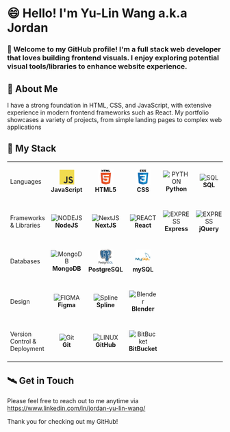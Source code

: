 <!--
**jordanwang199507/jordanwang199507** is a ✨ _special_ ✨ repository because its `README.md` (this file) appears on your GitHub profile.

Here are some ideas to get you started:

- 🔭 I’m currently working on ...
- 🌱 I’m currently learning ...
- 👯 I’m looking to collaborate on ...
- 🤔 I’m looking for help with ...
- 💬 Ask me about ...
- 📫 How to reach me: ...
- 😄 Pronouns: ...
- ⚡ Fun fact: ...
-->
<h1>😄 Hello! I'm Yu-Lin Wang a.k.a Jordan</h1>

### 🧋 Welcome to my GitHub profile! I'm a full stack web developer that loves building frontend visuals. I enjoy exploring potential visual tools/libraries to enhance website experience.

## 🌱 About Me 
I have a strong foundation in HTML, CSS, and JavaScript, with extensive experience in modern frontend frameworks such as React. My portfolio showcases a variety of projects, from simple landing pages to complex web applications

## 📘 My Stack
<table>  
  <tr>
    <td>Languages</td>
    <td align="center" height="88" width="88">
      <img
        src="https://raw.githubusercontent.com/devicons/devicon/master/icons/javascript/javascript-original.svg"
        width="35"
        height="35"
        alt="JAVASCRIPT"
      />
      <br /><strong>JavaScript</strong>
    </td>
    <td align="center" height="88" width="88">
      <img
        src="https://raw.githubusercontent.com/devicons/devicon/master/icons/html5/html5-original-wordmark.svg"
        width="35"
        height="35"
        alt="HTML"
      />
      <br /><strong>HTML5</strong>
    </td>
    <td align="center" height="88" width="88">
      <img
        src="https://raw.githubusercontent.com/devicons/devicon/master/icons/css3/css3-original-wordmark.svg"
        width="35"
        height="35"
        alt="CSS"
      />
      <br /><strong>CSS</strong>
    </td>
    <td align="center" height="88" width="88">
      <img
        src="https://cdn3.iconfinder.com/data/icons/logos-and-brands-adobe/512/267_Python-1024.png"
        width="35"
        height="35"
        alt="PYTHON"
      />
      <br /><strong>Python</strong>
    </td>
    <td align="center" height="88" width="88">
      <img
        src="https://cdn3.iconfinder.com/data/icons/file-extension-11/512/sql-file-extension-format-digital-512.png"
        width="35"
        height="35"
        alt="SQL"
      />
      <br /><strong>SQL</strong>
    </td>
    <td align="center" height="88" width="88">
      <img
        src="https://cdn-icons-png.flaticon.com/512/5968/5968282.png"
        width="35"
        height="35"
        alt="Java"
      />
      <br /><strong>Java</strong>
    </td>
    <td align="center" height="88" width="88">
      <img
        src="https://sass-lang.com/assets/img/logos/logo.svg"
        width="35"
        height="35"
        alt="SASS"
      />
      <br /><strong>Sass</strong>
    </td>
    <td align="center" height="88" width="88">
      <img
        src="https://upload.wikimedia.org/wikipedia/commons/thumb/d/d5/Tailwind_CSS_Logo.svg/512px-Tailwind_CSS_Logo.svg.png?20230715030042"
        width="35"
        height="35"
        alt="Tailwind"
      />
      <br /><strong>Tailwind</strong>
    </td>
        <td align="center" height="88" width="88">
      <img
        src="https://raw.githubusercontent.com/isocpp/logos/master/cpp_logo.png"
        width="35"
        height="35"
        alt="C++"
      />
      <br /><strong>C++</strong>
    </td>
  </tr>
  
  <tr>
    <td>Frameworks & Libraries</td>    
    <td align="center" height="88" width="88">
      <img
        src="https://cdn.freebiesupply.com/logos/large/2x/nodejs-icon-logo-png-transparent.png"
        width="35"
        height="35"
        alt="NODEJS"
      />
      <br /><strong>NodeJS</strong>
    </td>
    <td align="center" height="88" width="88">
      <img
        src="https://pbs.twimg.com/profile_images/1565710214019444737/if82cpbS_400x400.jpg"
        width="35"
        height="35"
        alt="NextJS"
      />
      <br /><strong>NextJS</strong>
    </td>
    <td align="center" height="88" width="88">
      <img
        src="https://cdn0.iconfinder.com/data/icons/logos-brands-in-colors/128/react_color-512.png"
        width="35"
        height="35"
        alt="REACT"
      />
      <br /><strong>React</strong>
    </td>
    <td align="center" height="88" width="88">
      <img
        src="https://jsurt.github.io/jacks-portfolio/images/color-express-icon%20(1).png"
        width="35"
        height="35"
        alt="EXPRESS"
      />
      <br /><strong>Express</strong>
    </td>
    <td align="center" height="88" width="88">
      <img
        src="https://cdn3.iconfinder.com/data/icons/popular-services-brands/512/jquery-512.png"
        width="35"
        height="35"
        alt="EXPRESS"
      />
      <br /><strong>jQuery</strong>
    </td>
    <td align="center" height="88" width="88">
      <img
        src="https://grails.org/images/grails.png"
        width="35"
        height="35"
        alt="Grails"
      />
      <br /><strong>Grails</strong>
    </td>
    <td align="center" height="88" width="88">
      <img
        src="https://getbootstrap.com/docs/5.3/assets/brand/bootstrap-logo-shadow.png"
        width="35"
        height="35"
        alt="EXPRESS"
      />
      <br /><strong>Bootstrap</strong>
    </td>
    
  <tr>
    <td>Databases</td>
      <td align="center" height="88" width="88">
        <img
          src="https://images.contentstack.io/v3/assets/blt7151619cb9560896/bltac81c4aa3529ee37/65fd965e8f4444482dc3a079/la1a2b2h67gwwqnvs-mdb-logos.svg"
          width="35"
          height="35"
          alt="MongoDB"
        />
        <br /><strong>MongoDB</strong>
      </td>
    <td align="center" height="88" width="88">
        <img
          src="https://raw.githubusercontent.com/devicons/devicon/master/icons/postgresql/postgresql-original-wordmark.svg"
          width="35"
          height="35"
          alt="POSTGRESQL"
        />
        <br /><strong>PostgreSQL</strong>
      </td>
      <td align="center" height="88" width="88">
        <img
          src="https://raw.githubusercontent.com/devicons/devicon/master/icons/mysql/mysql-original-wordmark.svg"
          width="35"
          height="35"
          alt="MYSQL"
        />
        <br /><strong>mySQL</strong>
      </td>
  </tr>
  <tr>
    <td>Design</td>
    <td align="center" height="88" min-width="88">
      <img
        src="https://cdn-icons-png.flaticon.com/512/5968/5968705.png"
        width="35"
        height="35"
        alt="FIGMA"
      />
      <br /><strong>Figma</strong>
    </td>
        <td align="center" height="88" min-width="88">
      <img
        src="https://yt3.googleusercontent.com/c8Cl0bqtAXpnh-2EloQQGiokLP2wr9o8rmF7CqUpZC7JGbd_JJW__kQL8EnGd8pFdspN79Jx2g=s900-c-k-c0x00ffffff-no-rj"
        width="35"
        height="35"
        alt="Spline"
      />
      <br /><strong>Spline</strong>
    </td>
        <td align="center" height="88" min-width="88">
      <img
        src="https://download.blender.org/branding/community/blender_community_badge_white.png"
        width="35"
        height="35"
        alt="Blender"
      />
      <br /><strong>Blender</strong>
    </td>
  </tr>
  
  <tr>
    <td>Version Control & Deployment</td>
    <td align="center" height="88" min-width="88">
      <img
        src="https://www.vectorlogo.zone/logos/git-scm/git-scm-icon.svg"
        width="35"
        height="35"
        alt="Git"
      />
      <br /><strong>Git</strong>
    </td>
    <td align="center" height="88" min-width="88">
      <img
        src="https://cdn4.iconfinder.com/data/icons/ionicons/512/icon-social-github-512.png"
        width="35"
        height="35"
        alt="LINUX"
      />
      <br /><strong>GitHub</strong>
    </td>
    <td align="center" height="88" min-width="88">
      <img
        src="https://encrypted-tbn0.gstatic.com/images?q=tbn:ANd9GcT6G4-EPXi7nX3jIFCqmyJ7ss7kg6iY2X2XuQ&s"
        width="35"
        height="35"
        alt="BitBucket"
      />
      <br /><strong>BitBucket</strong>
    </td>
  </tr>
</table>


## 🛰️ Get in Touch
Please feel free to reach out to me anytime via https://www.linkedin.com/in/jordan-yu-lin-wang/

Thank you for checking out my GitHub!
